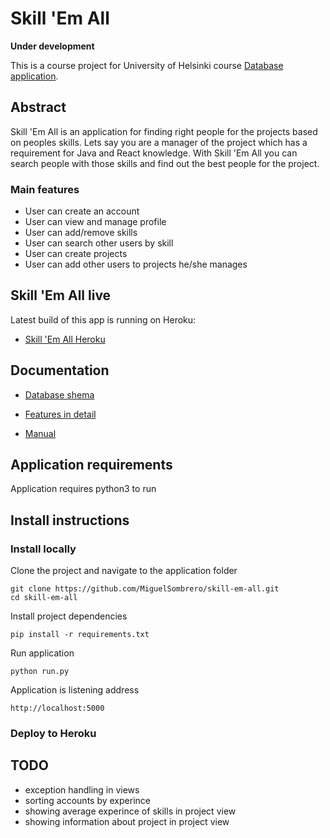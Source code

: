 # Skill 'Em All

**Under development**

This is a course project for University of Helsinki course [Database application](https://materiaalit.github.io/tsoha-20/osa0/).

## Abstract

Skill 'Em All is an application for finding right people for the projects based on peoples skills. Lets say you are a manager of the project which has a requirement for Java and React knowledge. With Skill 'Em All you can search people with those skills and find out the best people for the project.

### Main features

- User can create an account
- User can view and manage profile
- User can add/remove skills
- User can search other users by skill
- User can create projects
- User can add other users to projects he/she manages

## Skill 'Em All live

Latest build of this app is running on Heroku:

- [Skill 'Em All Heroku](https://skill-em-all.herokuapp.com/)

## Documentation

- [Database shema](https://github.com/MiguelSombrero/skill-em-all/tree/master/documentation/schema.md)

- [Features in detail](https://github.com/MiguelSombrero/skill-em-all/tree/master/documentation/features.md)

- [Manual](https://github.com/MiguelSombrero/skill-em-all/tree/master/documentation/manual.md)


## Application requirements

Application requires python3 to run

## Install instructions

### Install locally

Clone the project and navigate to the application folder

    git clone https://github.com/MiguelSombrero/skill-em-all.git
    cd skill-em-all

Install project dependencies

    pip install -r requirements.txt

Run application

    python run.py

Application is listening address

    http://localhost:5000

### Deploy to Heroku



## TODO

- exception handling in views
- sorting accounts by experince
- showing average experince of skills in project view
- showing information about project in project view